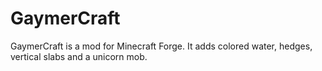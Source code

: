 # GaymerCraft
GaymerCraft is a mod for Minecraft Forge. It adds colored water, hedges, vertical slabs and a unicorn mob.
